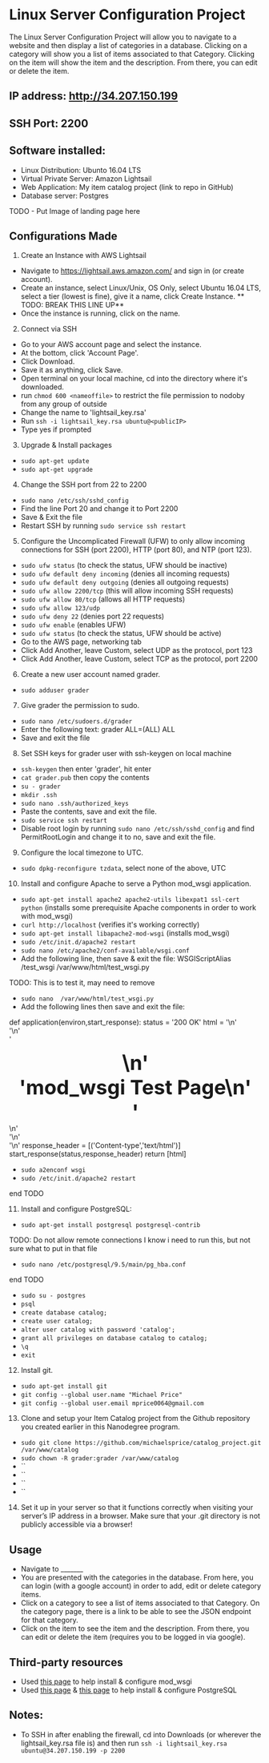 # Linux Server Configuration Project 
The Linux Server Configuration Project will allow you to navigate to a website and then display a list of categories in a database. Clicking on a category will show you a list of items associated to that Category. Clicking on the item will show the item and the description. From there, you can edit or delete the item.

## IP address: http://34.207.150.199 

## SSH Port: 2200 

## Software installed:
- Linux Distribution: Ubunto 16.04 LTS
- Virtual Private Server: Amazon Lightsail
- Web Application: My item catalog project (link to repo in GitHub)
- Database server: Postgres 


TODO - Put Image of landing page here

## Configurations Made
1. Create an Instance with AWS Lightsail
- Navigate to https://lightsail.aws.amazon.com/ and sign in (or create account).
- Create an instance, select Linux/Unix, OS Only, select Ubuntu 16.04 LTS, select a tier (lowest is fine), give it a name, click Create Instance. ** TODO: BREAK THIS LINE UP**
- Once the instance is running, click on the name.

2. Connect via SSH
- Go to your AWS account page and select the instance.
- At the bottom, click 'Account Page'.
- Click Download.
- Save it as anything, click Save.
- Open terminal on your local machine, cd into the directory where it's downloaded.
- run `chmod 600 <nameoffile>` to restrict the file permission to nodoby from any group of outside
- Change the name to 'lightsail_key.rsa'
- Run `ssh -i lightsail_key.rsa ubuntu@<publicIP>` 
- Type yes if prompted

3. Upgrade & Install packages
- `sudo apt-get update`
- `sudo apt-get upgrade` 

4. Change the SSH port from 22 to 2200 
- `sudo nano /etc/ssh/sshd_config`
- Find the line Port 20 and change it to Port 2200
- Save & Exit the file
- Restart SSH by running `sudo service ssh restart`

5. Configure the Uncomplicated Firewall (UFW) to only allow incoming connections for SSH (port 2200), HTTP (port 80), and NTP (port 123).
- `sudo ufw status` (to check the status, UFW should be inactive) 
- `sudo ufw default deny incoming` (denies all incoming requests)
- `sudo ufw default deny outgoing` (denies all outgoing requests)
- `sudo ufw allow 2200/tcp` (this will allow incoming SSH requests)
- `sudo ufw allow 80/tcp` (allows all HTTP requests)
- `sudo ufw allow 123/udp` 
- `sudo ufw deny 22` (denies port 22 requests)
- `sudo ufw enable` (enables UFW)
- `sudo ufw status` (to check the status, UFW should be active) 
- Go to the AWS page, networking tab
- Click Add Another, leave Custom, select UDP as the protocol, port 123
- Click Add Another, leave Custom, select TCP as the protocol, port 2200

6. Create a new user account named grader.
- `sudo adduser grader`

7. Give grader the permission to sudo.
- `sudo nano /etc/sudoers.d/grader`
- Enter the following text: grader ALL=(ALL) ALL
- Save and exit the file 

8. Set SSH keys for grader user with ssh-keygen on local machine
- `ssh-keygen` then enter 'grader', hit enter
- `cat grader.pub` then copy the contents
- `su - grader` 
- `mkdir .ssh`
- `sudo nano .ssh/authorized_keys`
- Paste the contents, save and exit the file.
- `sudo service ssh restart`
- Disable root login by running `sudo nano /etc/ssh/sshd_config` and find PermitRootLogin and change it to no, save and exit the file.

9. Configure the local timezone to UTC.
- `sudo dpkg-reconfigure tzdata`, select none of the above, UTC

10. Install and configure Apache to serve a Python mod_wsgi application.
- `sudo apt-get install apache2 apache2-utils libexpat1 ssl-cert python` (installs some prerequisite Apache components in order to work with mod_wsgi)
- `curl http://localhost` (verifies it's working correctly)
- `sudo apt-get install libapache2-mod-wsgi` (installs mod_wsgi)
- `sudo /etc/init.d/apache2 restart` 
- `sudo nano /etc/apache2/conf-available/wsgi.conf`
- Add the following line, then save & exit the file: WSGIScriptAlias /test_wsgi /var/www/html/test_wsgi.py 

TODO: This is to test it, may need to remove
- `sudo nano  /var/www/html/test_wsgi.py`
- Add the following lines then save and exit the file:

def application(environ,start_response):
    status = '200 OK'
    html = '<html>\n' \
           '<body>\n' \
           '<div style="width: 100%; font-size: 40px; font-weight: bold; text-align: center;">\n' \
           'mod_wsgi Test Page\n' \
           '</div>\n' \
           '</body>\n' \
           '</html>\n'
    response_header = [('Content-type','text/html')]
    start_response(status,response_header)
    return [html]
- `sudo a2enconf wsgi`
- `sudo /etc/init.d/apache2 restart`

end TODO


11. Install and configure PostgreSQL:
- `sudo apt-get install postgresql postgresql-contrib`

TODO: Do not allow remote connections
I know i need to run this, but not sure what to put in that file
- `sudo nano /etc/postgresql/9.5/main/pg_hba.conf`

end TODO
- `sudo su - postgres`
- `psql`
- `create database catalog;`
- `create user catalog;`
- `alter user catalog with password 'catalog';`
- `grant all privileges on database catalog to catalog;`
- `\q`
- `exit`

12. Install git.
- `sudo apt-get install git`
- `git config --global user.name "Michael Price"`
- `git config --global user.email mprice0064@gmail.com`

13. Clone and setup your Item Catalog project from the Github repository you created earlier in this Nanodegree program.
- `sudo git clone https://github.com/michaelsprice/catalog_project.git /var/www/catalog`
- `sudo chown -R grader:grader /var/www/catalog`
- ``
- ``
- ``
- ``

14. Set it up in your server so that it functions correctly when visiting your server’s IP address in a browser. Make sure that your .git directory is not publicly accessible via a browser!


## Usage
- Navigate to _______
- You are presented with the categories in the database. From here, you can login (with a google account) in order to add, edit or delete category items.
- Click on a category to see a list of items associated to that Category. On the category page, there is a link to be able to see the JSON endpoint for that category.
- Click on the item to see the item and the description. From there, you can edit or delete the item (requires you to be logged in via google).

## Third-party resources
- Used [this page](https://devops.ionos.com/tutorials/install-and-configure-mod_wsgi-on-ubuntu-1604-1/) to help install & configure mod_wsgi
- Used [this page](https://www.digitalocean.com/community/tutorials/how-to-secure-postgresql-on-an-ubuntu-vps#do-not-allow-remote-connections) & [this page](https://medium.com/coding-blocks/creating-user-database-and-adding-access-on-postgresql-8bfcd2f4a91e) to help install & configure PostgreSQL

## Notes:
- To SSH in after enabling the firewall, cd into Downloads (or wherever the lightsail_key.rsa file is) and then run `ssh -i lightsail_key.rsa ubuntu@34.207.150.199 -p 2200`